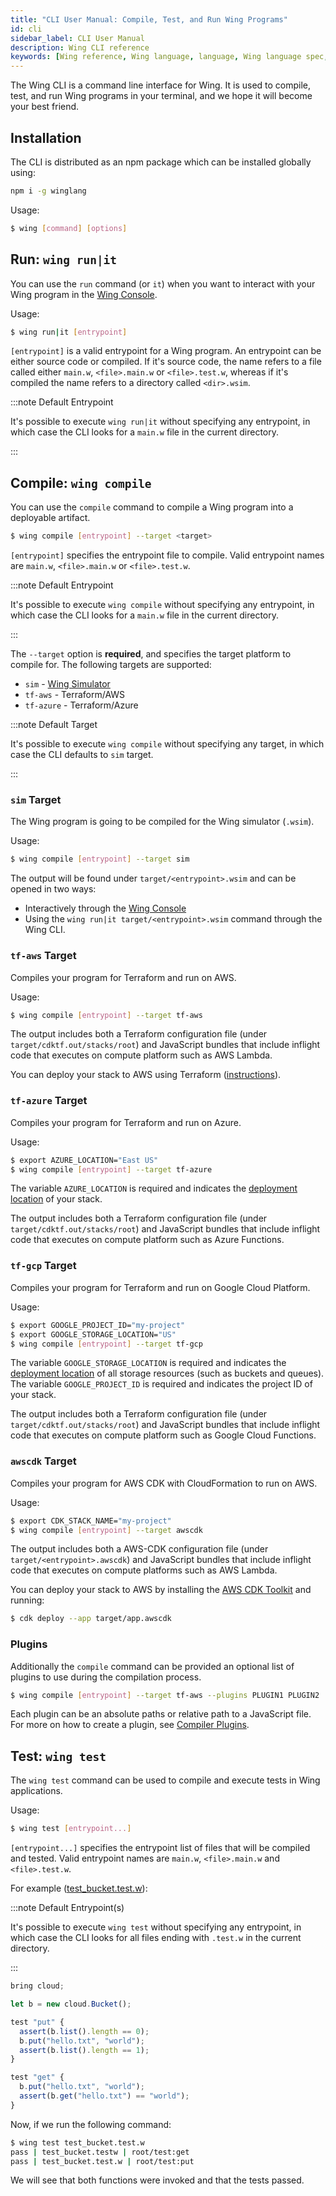```yaml
---
title: "CLI User Manual: Compile, Test, and Run Wing Programs"
id: cli
sidebar_label: CLI User Manual
description: Wing CLI reference
keywords: [Wing reference, Wing language, language, Wing language spec, Wing programming language, cli]
---
```


The Wing CLI is a command line interface for Wing. It is used to compile, test, and run Wing
programs in your terminal, and we hope it will become your best friend.

## Installation

The CLI is distributed as an npm package which can be installed globally using:

```bash
npm i -g winglang
```

Usage:

```sh
$ wing [command] [options]
```

## Run: `wing run|it`

You can use the `run` command (or `it`) when you want to interact with your Wing program in the
[Wing Console](/docs/start-here/local).

Usage:

```sh
$ wing run|it [entrypoint]
```

`[entrypoint]` is a valid entrypoint for a Wing program. An entrypoint can be either source code or compiled. If it's source code, the name refers to a file called either `main.w`, `<file>.main.w` or `<file>.test.w`, whereas if it's compiled the name refers to a directory called `<dir>.wsim`.

:::note Default Entrypoint

It's possible to execute `wing run|it` without specifying any entrypoint, in which case the CLI looks for a `main.w` file in the current directory.

:::

## Compile: `wing compile`

You can use the `compile` command to compile a Wing program into a deployable artifact.

```sh
$ wing compile [entrypoint] --target <target>
```

`[entrypoint]` specifies the entrypoint file to compile. Valid entrypoint names are `main.w`, `<file>.main.w` or `<file>.test.w`.

:::note Default Entrypoint

It's possible to execute `wing compile` without specifying any entrypoint, in which case the CLI looks for a `main.w` file in the current directory.

:::

The `--target` option is **required**, and specifies the target platform to compile for. The
following targets are supported:

* `sim` - [Wing Simulator](#sim-target)
* `tf-aws` - Terraform/AWS
* `tf-azure` - Terraform/Azure

:::note Default Target

It's possible to execute `wing compile` without specifying any target, in which case the CLI defaults to `sim` target.

:::

### `sim` Target

The Wing program is going to be compiled for the Wing simulator (`.wsim`).

Usage:

```sh
$ wing compile [entrypoint] --target sim
```

The output will be found under `target/<entrypoint>.wsim` and can be opened in two ways:

* Interactively through the [Wing Console](/docs/start-here/local)
* Using the `wing run|it target/<entrypoint>.wsim` command through the Wing CLI.


### `tf-aws` Target

Compiles your program for Terraform and run on AWS.

Usage:

```sh
$ wing compile [entrypoint] --target tf-aws
```

The output includes both a Terraform configuration file (under `target/cdktf.out/stacks/root`) and
JavaScript bundles that include inflight code that executes on compute platform such as AWS Lambda.

You can deploy your stack to AWS using Terraform ([instructions](/docs/start-here/aws)).



### `tf-azure` Target

Compiles your program for Terraform and run on Azure.

Usage:

```sh
$ export AZURE_LOCATION="East US"
$ wing compile [entrypoint] --target tf-azure
```

The variable `AZURE_LOCATION` is required and indicates the [deployment
location](https://github.com/claranet/terraform-azurerm-regions/blob/master/REGIONS.md) of your
stack.

The output includes both a Terraform configuration file (under `target/cdktf.out/stacks/root`) and
JavaScript bundles that include inflight code that executes on compute platform such as Azure
Functions.

### `tf-gcp` Target

Compiles your program for Terraform and run on Google Cloud Platform.

Usage:

```sh
$ export GOOGLE_PROJECT_ID="my-project"
$ export GOOGLE_STORAGE_LOCATION="US"
$ wing compile [entrypoint] --target tf-gcp
```

The variable `GOOGLE_STORAGE_LOCATION` is required and indicates the [deployment
location](https://cloud.google.com/storage/docs/locations) of all storage
resources (such as buckets and queues). The variable `GOOGLE_PROJECT_ID` is required and indicates
the project ID of your stack.

The output includes both a Terraform configuration file (under `target/cdktf.out/stacks/root`) and
JavaScript bundles that include inflight code that executes on compute platform such as Google Cloud Functions.


### `awscdk` Target

Compiles your program for AWS CDK with CloudFormation to run on AWS.

Usage:

```sh
$ export CDK_STACK_NAME="my-project"
$ wing compile [entrypoint] --target awscdk
```

The output includes both a AWS-CDK configuration file (under `target/<entrypoint>.awscdk`) and
JavaScript bundles that include inflight code that executes on compute platforms such as AWS Lambda.

You can deploy your stack to AWS by installing the [AWS CDK Toolkit](https://docs.aws.amazon.com/cdk/v2/guide/cli.html) and running:
```sh
$ cdk deploy --app target/app.awscdk
```

### Plugins

Additionally the `compile` command can be provided an optional list of plugins to use during the compilation process.

```sh
$ wing compile [entrypoint] --target tf-aws --plugins PLUGIN1 PLUGIN2
```
Each plugin can be an absolute paths or relative path to a JavaScript file. For more 
on how to create a plugin, see [Compiler Plugins](./compiler-plugins).

## Test: `wing test`

The `wing test` command can be used to compile and execute tests in Wing applications.

Usage:

```sh
$ wing test [entrypoint...]
```

`[entrypoint...]` specifies the entrypoint list of files that will be compiled and tested. Valid entrypoint names are `main.w`, `<file>.main.w` and `<file>.test.w`.

For example ([test_bucket.test.w](https://github.com/winglang/wing/tree/main/examples/tests/valid/test_bucket.test.w)):

:::note Default Entrypoint(s)

It's possible to execute `wing test` without specifying any entrypoint, in which case the CLI looks for all files ending with `.test.w` in the current directory.

:::

```js
bring cloud;

let b = new cloud.Bucket();

test "put" {
  assert(b.list().length == 0);
  b.put("hello.txt", "world");
  assert(b.list().length == 1);
}

test "get" {
  b.put("hello.txt", "world");
  assert(b.get("hello.txt") == "world");
}
```

Now, if we run the following command:

```sh
$ wing test test_bucket.test.w
pass | test_bucket.testw | root/test:get
pass | test_bucket.test.w | root/test:put
```

We will see that both functions were invoked and that the tests passed.
